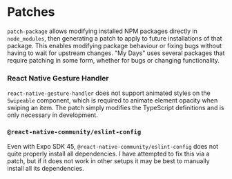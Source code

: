 # Patches

`patch-package` allows modifying installed NPM packages directly in `node_modules`, then generating a patch to apply to future installations of that package. This enables modifying package behaviour or fixing bugs without having to wait for upstream changes. "My Days" uses several packages that require patching in some form, whether for bugs or changing functionality.

### React Native Gesture Handler

`react-native-gesture-handler` does not support animated styles on the `Swipeable` component, which is required to animate element opacity when swiping an item. The patch simply modifies the TypeScript definitions and is only necessary in development.

### `@react-native-community/eslint-config`

Even with Expo SDK 45, `@react-native-community/eslint-config` does not quite properly install all dependencies. I have attempted to fix this via a patch, but if it does not work in other setups it may be best to manually install all its dependencies.
